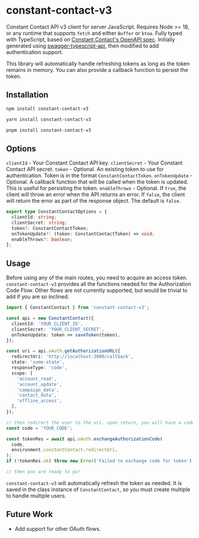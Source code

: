 # constant-contact-v3

Constant Contact API v3 client for server JavaScript. Requires Node >= 18, or any runtime that supports `fetch` and either `Buffer` or `btoa`. Fully typed with TypeScript, based on [Constant Contact's OpenAPI spec](https://developer.constantcontact.com/api_guide/v3api_schema.html). Initially generated using [swagger-typescript-api](https://github.com/acacode/swagger-typescript-api), then modified to add authentication support.

This library will automatically handle refreshing tokens as long as the token remains in memory. You can also provide a callback function to persist the token.

## Installation

```bash
npm install constant-contact-v3

yarn install constant-contact-v3

pnpm install constant-contact-v3
```

## Options

`clientId` - Your Constant Contact API key.
`clientSecret` - Your Constant Contact API secret.
`token` - Optional. An existing token to use for authentication. Token is in the format `ConstantContactToken`.
`onTokenUpdate` - Optional. A callback function that will be called when the token is updated. This is useful for persisting the token.
`enableThrows` - Optional. If `true`, the client will throw an error when the API returns an error. If `false`, the client will return the error as part of the response object. The default is `false`.

```typescript
export type ConstantContactOptions = {
  clientId: string;
  clientSecret: string;
  token?: ConstantContactToken;
  onTokenUpdate?: (token: ConstantContactToken) => void;
  enableThrows?: boolean;
};
```

## Usage

Before using any of the main routes, you need to acquire an access token. `constant-contact-v3` provides all the functions needed for the Authorization Code Flow. Other flows are not currently supported, but would be trivial to add if you are so inclined.

```typescript
import { ConstantContact } from 'constant-contact-v3';

const api = new ConstantContact({
  clientId: 'YOUR_CLIENT_ID',
  clientSecret: 'YOUR_CLIENT_SECRET',
  onTokenUpdate: token => saveToken(token),
});

const uri = api.oAuth.getAuthorizationURL({
  redirectUri: 'http://localhost:3000/callback',
  state: 'some-state',
  responseType: 'code',
  scope: [
    'account_read',
    'account_update',
    'campaign_data',
    'contact_data',
    'offline_access',
  ],
});

// then redirect the user to the uri. upon return, you will have a code that you can use to get a token.
const code = 'YOUR_CODE';

const tokenRes = await api.oAuth.exchangeAuthorizationCode(
  code,
  environment.constantContact.redirectUri,
);
if (!tokenRes.ok) throw new Error('Failed to exchange code for token');

// then you are ready to go!
```

`constant-contact-v3` will automatically refresh the token as needed. It is saved in the class instance of `ConstantContact`, so you must create multiple to handle multiple users.

## Future Work

- Add support for other OAuth flows.
